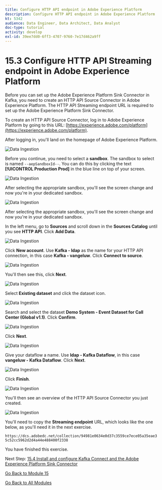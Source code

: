 ```yaml
---
title: Configure HTTP API endpoint in Adobe Experience Platform
description: Configure HTTP API endpoint in Adobe Experience Platform
kt: 5342
audience: Data Engineer, Data Architect, Data Analyst
doc-type: tutorial
activity: develop
exl-id: 39ee7dd0-6ff3-4707-9760-7e17d462a9ff
---
```

# 15.3 Configure HTTP API Streaming endpoint in Adobe Experience Platform

Before you can set up the Adobe Experience Platform Sink Connector in Kafka, you need to create an HTTP API Source Connector in Adobe Experience Platform. The HTTP API Streaming endpoint URL is required to set up the Adobe Experience Platform Sink Connector.

To create an HTTP API Source Connector, log in to Adobe Experience Platform by going to this URL: [https://experience.adobe.com/platform](https://experience.adobe.com/platform).

After logging in, you'll land on the homepage of Adobe Experience Platform.

![Data Ingestion](./images/home.png)

Before you continue, you need to select a **sandbox**. The sandbox to select is named ``--aepSandboxId--``. You can do this by clicking the text **[!UICONTROL Production Prod]** in the blue line on top of your screen.

![Data Ingestion](./images/sb1.png)

After selecting the appropriate sandbox, you'll see the screen change and now you're in your dedicated sandbox.

![Data Ingestion](./images/sb2.png)

After selecting the appropriate sandbox, you'll see the screen change and now you're in your dedicated sandbox.

In the left menu, go to **Sources** and scroll down in the **Sources Catalog** until you see **HTTP API**. Click **Add Data**.

![Data Ingestion](./images/kaep1.png)

Click **New account**. Use **Kafka - ldap** as the name for your HTTP API connection, in this case **Kafka - vangeluw**. Click **Connect to source**.

![Data Ingestion](./images/kaep2.png)

You'll then see this, click **Next**.

![Data Ingestion](./images/kaep3.png)

Select **Existing dataset** and click the dataset icon.

![Data Ingestion](./images/kaep4.png)

Search and select the dataset **Demo System - Event Dataset for Call Center (Global v1.1)**. Click **Confirm**.

![Data Ingestion](./images/kaep5.png)

Click **Next**.

![Data Ingestion](./images/kaep6.png)

Give your dataflow a name. Use **ldap - Kafka Dataflow**, in this case **vangeluw - Kafka Dataflow**. Click **Next**.

![Data Ingestion](./images/kaep7.png)

Click **Finish**.

![Data Ingestion](./images/kaep8.png)

You'll then see an overview of the HTTP API Source Connector you just created.

![Data Ingestion](./images/kaep9.png)

You'll need to copy the **Streaming endpoint** URL, which looks like the one below, as you'll need it in the next exercise.

`https://dcs.adobedc.net/collection/94981e0634e0d37c3559ce7ece05a35eae35c52cc5962d2d4a44e488400f2338`

You have finished this exercise.

Next Step: [15.4 Install and configure Kafka Connect and the Adobe Experience Platform Sink Connector](./ex4.md)

[Go Back to Module 15](./aep-apache-kafka.md)

[Go Back to All Modules](../../overview.md)
